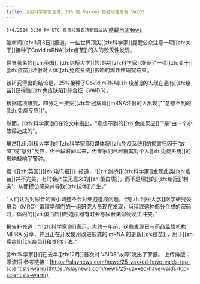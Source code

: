 ```yaml
---
title: 顶尖科学家警告说，25% 的 Vaxxed 患者现在患有 VAIDS
---
```

`3/4/2024 3:30 PM UTC 喜马拉雅农场新西兰站` [轉載自GNews](https://gnews.org/articles/2364153)

酷新闻[[zh:3月3日]]报道，一些世界顶尖[[zh:科学家]]提醒公众注意一项[[zh:关于]]接种了Covid mRNA[[zh:疫苗]]的人的毁灭性发现。

世界著名的[[zh:英国]][[zh:剑桥大学]]的顶尖[[zh:科学家]]发表了一项[[zh:关于]][[zh:疫苗]]注射对人体[[zh:免疫系统]]影响的爆炸性研究结果。

该研究得出的结论是，25%接种了Covid mRNA[[zh:疫苗]]的人现在患有[[zh:疫苗]]获得性[[zh:免疫缺陷]]综合征（VAIDS）。

根据这项研究，四分之一接受[[zh:新冠病毒]]mRNA注射的人出现了“意想不到的[[zh:免疫反应]]”。

然而，[[zh:科学家]]们在论文中指出，“意想不到的[[zh:免疫反应]]””是“由一个小故障造成的”。

虽然[[zh:剑桥大学]]的[[zh:科学家]]和媒体将[[zh:免疫系统]]的损害归因于“故障”或“意外”反应，但一段时间以来，但专家们已经就其对个人[[zh:免疫系统]]的影响敲响了警钟。

据《[[zh:英国]][[zh:电讯报]]》报道，“[[zh:剑桥]][[zh:科学家]]发现此类[[zh:疫苗]]并不完美，有时会产生无意义的[[zh:蛋白质]]，而不是理想的[[zh:新冠]]‘刺突’，从而模仿感染并导致[[zh:抗体]]产生。”

“人们认为对尿苷的微小调整不会对细胞造成问题，但[[zh:剑桥大学]]医学研究委员会（MRC）毒理学部门的一组研究人员现在发现，当读取这种部分合成的密码时，体内的[[zh:蛋白质]]制造机器有时会与尿苷类似物发生冲突。”

报告补充道：“[[zh:科学家]]们表示，大约一年前，这些发现已与药品监管机构 MHRA 分享，并且正在开发使用改进形式的 mRNA 的更新[[zh:疫苗]]，用于[[zh:癌症]][[zh:疫苗]]和其他疗法。”

[[zh:科学家]]们在去年[[zh:12月]]首次对 VAIDS“故障”发出了警报。
上传排版：漂流瓶
 参考链接：[https://slaynews.com/news/25-vaxxed-have-vaids-top-scientists-warn/](https://slaynews.com/news/25-vaxxed-have-vaids-top-scientists-warn/)
